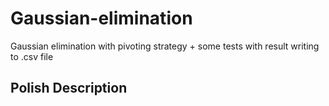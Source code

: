 # Gaussian-elimination
Gaussian elimination with pivoting strategy + some tests with result writing to .csv file 

## Polish Description
